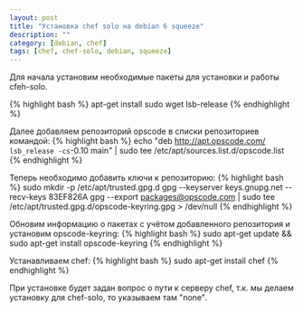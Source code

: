 ```yaml
---
layout: post
title: "Установка chef solo на debian 6 squeeze"
description: ""
category: [debian, chef]
tags: [chef, chef-solo, debian, squeeze]
---
```

Для начала установим необходимые пакеты для установки и работы cfeh-solo.

{% highlight bash %}
apt-get install sudo wget lsb-release
{% endhighlight %}

Далее добавляем репозиторий opscode в списки репозиториев командой:
{% highlight bash %}
echo "deb http://apt.opscode.com/ `lsb_release -cs`-0.10 main" | sudo tee /etc/apt/sources.list.d/opscode.list
{% endhighlight %}

Теперь необходимо добавить ключи к репозиторию:
{% highlight bash %}
sudo mkdir -p /etc/apt/trusted.gpg.d
gpg --keyserver keys.gnupg.net --recv-keys 83EF826A
gpg --export packages@opscode.com | sudo tee /etc/apt/trusted.gpg.d/opscode-keyring.gpg > /dev/null
{% endhighlight %}

Обновим информацию о пакетах с учётом добавленного репозитория и установим opscode-keyring:
{% highlight bash %}
sudo apt-get update && sudo apt-get install opscode-keyring
{% endhighlight %}

Устанавливаем chef:
{% highlight bash %}
sudo apt-get install chef
{% endhighlight %}

При установке будет задан вопрос о пути к серверу chef, т.к. мы делаем установку для chef-solo, то указываем там "none".

